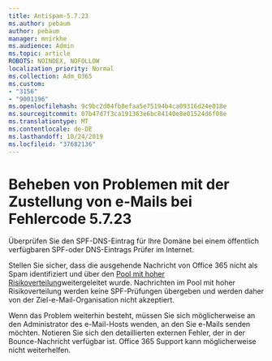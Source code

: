 ```yaml
---
title: Antispam-5.7.23
ms.author: pebaum
author: pebaum
manager: mnirkhe
ms.audience: Admin
ms.topic: article
ROBOTS: NOINDEX, NOFOLLOW
localization_priority: Normal
ms.collection: Adm_O365
ms.custom:
- "3156"
- "9001196"
ms.openlocfilehash: 9c9bc2d04fb8efaa5e75194b4ca09316d24e018e
ms.sourcegitcommit: 07b47d7f3ca191363e6bc84140e8e01524d6f08e
ms.translationtype: MT
ms.contentlocale: de-DE
ms.lasthandoff: 10/24/2019
ms.locfileid: "37682136"
---
```

# <a name="fix-email-delivery-issues-for-error-code-5723"></a>Beheben von Problemen mit der Zustellung von e-Mails bei Fehlercode 5.7.23

Überprüfen Sie den SPF-DNS-Eintrag für Ihre Domäne bei einem öffentlich verfügbaren SPF-oder DNS-Eintrags Prüfer im Internet.

Stellen Sie sicher, dass die ausgehende Nachricht von Office 365 nicht als Spam identifiziert und über den [Pool mit hoher Risikoverteilung](https://docs.microsoft.com/office365/SecurityCompliance/high-risk-delivery-pool-for-outbound-messages)weitergeleitet wurde. Nachrichten im Pool mit hoher Risikoverteilung werden keine SPF-Prüfungen übergeben und werden daher von der Ziel-e-Mail-Organisation nicht akzeptiert.

Wenn das Problem weiterhin besteht, müssen Sie sich möglicherweise an den Administrator des e-Mail-Hosts wenden, an den Sie e-Mails senden möchten. Notieren Sie sich den detaillierten externen Fehler, der in der Bounce-Nachricht verfügbar ist.  Office 365 Support kann möglicherweise nicht weiterhelfen.